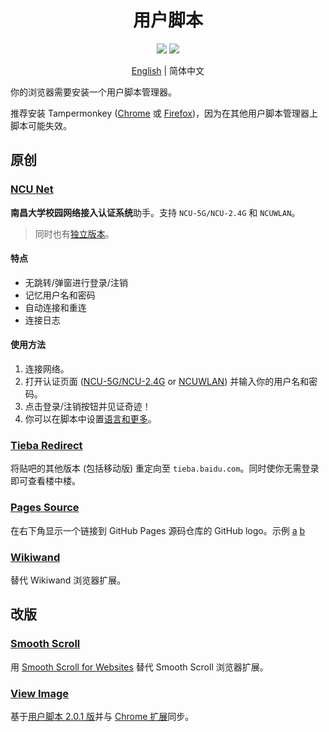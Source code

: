 <h1 align="center">用户脚本</h1>

<div align="center">

![](https://img.shields.io/badge/%E5%8E%9F%E5%88%9B-4-blue.svg?style=for-the-badge)
![](https://img.shields.io/badge/%E6%94%B9%E7%89%88-2-orange.svg?style=for-the-badge)

[English](README.md) | 简体中文

</div>

你的浏览器需要安装一个用户脚本管理器。

推荐安装 Tampermonkey ([Chrome](https://chrome.google.com/webstore/detail/tampermonkey/dhdgffkkebhmkfjojejmpbldmpobfkfo) 或 [Firefox](https://addons.mozilla.org/firefox/addon/tampermonkey/))，因为在其他用户脚本管理器上脚本可能失效。

## 原创

### [NCU Net](https://github.com/kidonng/cherry/raw/master/scripts/ncu-net.user.js)

**南昌大学校园网络接入认证系统**助手。支持 `NCU-5G/NCU-2.4G` 和 `NCUWLAN`。

> 同时也有[独立版本](https://github.com/kidonng/ncu-net/blob/master/README-zh-CN.md)。

#### 特点

- 无跳转/弹窗进行登录/注销
- 记忆用户名和密码
- 自动连接和重连
- 连接日志

#### 使用方法

1. 连接网络。
2. 打开认证页面 ([NCU-5G/NCU-2.4G](http://222.204.3.154/) or [NCUWLAN](http://aaa.ncu.edu.cn/)) 并输入你的用户名和密码。
3. 点击登录/注销按钮并见证奇迹！
4. 你可以在脚本中设置[语言和更多](./ncu-net.user.js#L12-L31)。

### [Tieba Redirect](https://github.com/kidonng/cherry/raw/master/scripts/tieba-redirect.user.js)

将贴吧的其他版本 (包括移动版) 重定向至 `tieba.baidu.com`。同时使你无需登录即可查看楼中楼。

### [Pages Source](https://github.com/kidonng/cherry/raw/master/scripts/pages-source.user.js)

在右下角显示一个链接到 GitHub Pages 源码仓库的 GitHub logo。示例 [a](https://edwardtufte.github.io/) [b](https://edwardtufte.github.io/tufte-css/)

### [Wikiwand](https://github.com/kidonng/cherry/raw/master/scripts/wikiwand.user.js)

替代 Wikiwand 浏览器扩展。

## 改版

### [Smooth Scroll](https://github.com/kidonng/cherry/raw/master/scripts/smoothscroll.user.js)

用 [Smooth Scroll for Websites](https://github.com/gblazex/smoothscroll-for-websites) 替代 Smooth Scroll 浏览器扩展。

### [View Image](https://github.com/kidonng/cherry/raw/master/scripts/viewimage.user.js)

基于[用户脚本 2.0.1 版](https://gist.github.com/bijij/58cc8cfc859331e4cf80210528a7b255/b2def8f34acc55906402bfed6922b20fa7c45607)并与 [Chrome 扩展](https://github.com/bijij/ViewImage/blob/5c6269a9f56f22fdc4ce3c93449fb4d163923927/js/content-script.js)同步。
